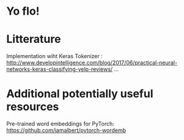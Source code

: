 # Yo flo!

# Litterature
Implementation wiht Keras Tokenizer : http://www.developintelligence.com/blog/2017/06/practical-neural-networks-keras-classifying-yelp-reviews/
...

# Additional potentially useful resources
Pre-trained word embeddings for PyTorch: https://github.com/iamalbert/pytorch-wordemb

